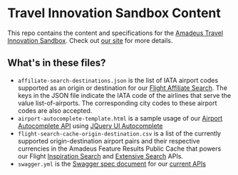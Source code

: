 Travel Innovation Sandbox Content
=================================

This repo contains the content and specifications for the [Amadeus Travel Innovation Sandbox](https://sandbox.amadeus.com).  Check out [our site](https://sandbox.amadeus.com) for more details.

What's in these files?
---------------------
* `affiliate-search-destinations.json` is the list of IATA airport codes supported as an origin or destination for our [Flight Affiliate Search](https://sandbox.amadeus.com/travel-innovation-sandbox/apis/get/flights/affiliate-search). The keys in the JSON file indicate the IATA code of the airlines that serve the value list-of-airports. The corresponding city codes to these airport codes are also accepted.
* `airport-autocomplete-template.html` is a sample usage of our [Airport Autocomplete API](https://sandbox.amadeus.com/travel-innovation-sandbox/apis/get/airports/autocomplete) using [JQuery UI Autocomplete](http://jqueryui.com/autocomplete/)
* `flight-search-cache-origin-destination.csv` is a list of the currently supported origin-destination airport pairs and their respective currencies in the Amadeus Feature Results Public Cache that powers our Flight [Inspiration Search](https://sandbox.amadeus.com/travel-innovation-sandbox/apis/get/flights/inspiration-search) and [Extensive Search](https://sandbox.amadeus.com/travel-innovation-sandbox/apis/get/flights/extensive-search) APIs.
* `swagger.yml` is the [Swagger spec document](http://swagger.io/) for our [current APIs](https://sandbox.amadeus.com/api-catalog)
